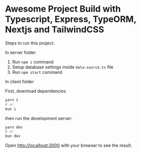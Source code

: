 # Awesome Project Build with Typescript, Express, TypeORM, Nextjs and TailwindCSS

Steps to run this project:

In server folder

1. Run `npm i` command
2. Setup database settings inside `data-source.ts` file
3. Run `npm start` command

In client folder

First, download dependencies

```bash
yarn i
# or
bun i
```

then run the development server:

```bash
yarn dev
# or
bun dev
```

Open [http://localhost:3000](http://localhost:3000) with your browser to see the result.
